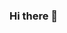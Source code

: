 ### Hi there 👋

<!--
**sofinaydenova/sofinaydenova** is a ✨ _special_ ✨ repository because its `README.md` (this file) appears on your GitHub profile.

Here are some ideas to get you started:

- 🔭 I’m currently working on games in Unity (made using C#) check 'em out: https://happydoggostudio.itch.io ✨
- 🌱 I’m currently learning Python (I💕love💕it)
- 👯 I’m looking to collaborate on various projects, just send an email sofnayd@gmail.com
- 🤔 I’m looking for help with creating games with Unity & C#
- 💬 Ask me about ... 
- 📫 How to reach me: sofnayd@gmail.com 
- 😄 Pronouns: Sofi
- ⚡ Fun fact: I'm a painter https://www.instagram.com/sofinaydenova/
- CODEACADEMY PROFILE HERE https://www.codecademy.com/profiles/sofinaydenova
-->
